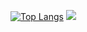 

[![Top Langs](https://github-readme-stats.vercel.app/api/top-langs/?username=anuraghazra)](https://github.com/maximfersko/github-readme-stats)
![](https://komarev.com/ghpvc/?username=maximfersko)
<!--
**maximfersko/maximfersko** is a ✨ _special_ ✨ repository because its `README.md` (this file) appears on your GitHub profile.

Here are some ideas to get you started:

- 🔭 I’m currently working on ...
- 🌱 I’m currently learning ...
- 👯 I’m looking to collaborate on ...
- 🤔 I’m looking for help with ...
- 💬 Ask me about ...
- 📫 How to reach me: ...
- 😄 Pronouns: ...
- ⚡ Fun fact: ...
-->
